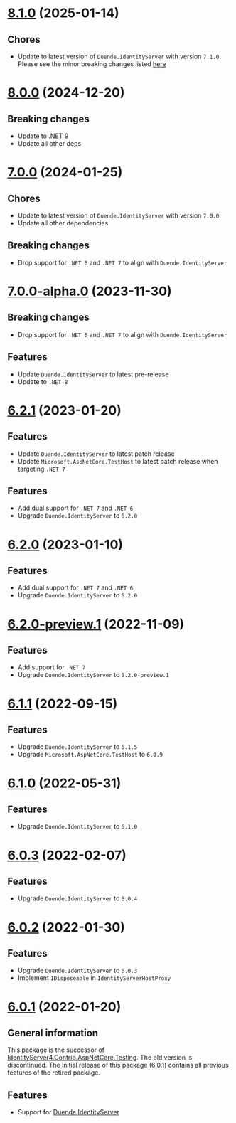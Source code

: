# [8.1.0](https://www.nuget.org/packages/alsami.Duende.IdentityServer.AspNetCore.Testing/7.0.0) (2025-01-14)

## Chores

* Update to latest version of `Duende.IdentityServer` with version `7.1.0`. Please see the minor breaking changes listed [here](https://github.com/DuendeSoftware/products/releases/tag/is/7.1.0)

# [8.0.0](https://www.nuget.org/packages/alsami.Duende.IdentityServer.AspNetCore.Testing/8.0.0) (2024-12-20)

## Breaking changes

* Update to .NET 9
* Update all other deps

# [7.0.0](https://www.nuget.org/packages/alsami.Duende.IdentityServer.AspNetCore.Testing/7.0.0) (2024-01-25)

## Chores

* Update to latest version of `Duende.IdentityServer` with version `7.0.0`
* Update all other dependencies

## Breaking changes

* Drop support for `.NET 6` and `.NET 7` to align with `Duende.IdentityServer`

# [7.0.0-alpha.0](https://www.nuget.org/packages/alsami.Duende.IdentityServer.AspNetCore.Testing/7.0.0-alpha.0) (2023-11-30)

## Breaking changes

* Drop support for `.NET 6` and `.NET 7` to align with `Duende.IdentityServer`

## Features

* Update `Duende.IdentityServer` to latest pre-release
* Update to `.NET 8`

# [6.2.1](https://www.nuget.org/packages/alsami.Duende.IdentityServer.AspNetCore.Testing/6.2.1) (2023-01-20)

## Features

* Update `Duende.IdentityServer` to latest patch release
* Update `Microsoft.AspNetCore.TestHost` to latest patch release when targeting `.NET 7`

## Features

* Add dual support for `.NET 7` and `.NET 6`
* Upgrade `Duende.IdentityServer` to `6.2.0`

# [6.2.0](https://www.nuget.org/packages/alsami.Duende.IdentityServer.AspNetCore.Testing/6.2.0) (2023-01-10)

## Features

* Add dual support for `.NET 7` and `.NET 6`
* Upgrade `Duende.IdentityServer` to `6.2.0`

# [6.2.0-preview.1](https://www.nuget.org/packages/alsami.Duende.IdentityServer.AspNetCore.Testing/6.2.0-preview.1) (2022-11-09)

## Features

* Add support for `.NET 7`
* Upgrade `Duende.IdentityServer` to `6.2.0-preview.1`

# [6.1.1](https://www.nuget.org/packages/alsami.Duende.IdentityServer.AspNetCore.Testing/6.1.1) (2022-09-15)

## Features

* Upgrade `Duende.IdentityServer` to `6.1.5`
* Upgrade `Microsoft.AspNetCore.TestHost` to `6.0.9`

# [6.1.0](https://www.nuget.org/packages/alsami.Duende.IdentityServer.AspNetCore.Testing/6.1.0) (2022-05-31)

## Features

* Upgrade `Duende.IdentityServer` to `6.1.0`

# [6.0.3](https://www.nuget.org/packages/alsami.Duende.IdentityServer.AspNetCore.Testing/6.0.3) (2022-02-07)

## Features

* Upgrade `Duende.IdentityServer` to `6.0.4`

# [6.0.2](https://www.nuget.org/packages/alsami.Duende.IdentityServer.AspNetCore.Testing/6.0.2) (2022-01-30)

## Features

* Upgrade `Duende.IdentityServer` to `6.0.3`
* Implement `IDisposeable` in `IdentityServerHostProxy`

# [6.0.1](https://www.nuget.org/packages/alsami.Duende.IdentityServer.AspNetCore.Testing/6.0.1) (2022-01-20)

## General information

This package is the successor of [IdentityServer4.Contrib.AspNetCore.Testing](https://github.com/alsami/IdentityServer4.Contrib.AspNetCore.Testing). The old version is discontinued.
The initial release of this package (6.0.1) contains all previous features of the retired package.

## Features

* Support for [Duende.IdentityServer](https://duendesoftware.com/products/identityserver)